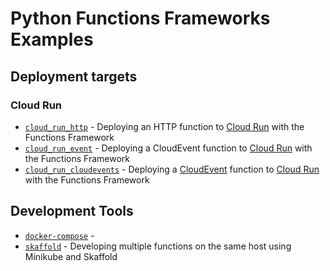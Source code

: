 # Python Functions Frameworks Examples

## Deployment targets
### Cloud Run
* [`cloud_run_http`](./cloud_run_http/) - Deploying an HTTP function to [Cloud Run](http://cloud.google.com/run) with the Functions Framework
* [`cloud_run_event`](./cloud_run_event/) - Deploying a CloudEvent function to [Cloud Run](http://cloud.google.com/run) with the Functions Framework
* [`cloud_run_cloudevents`](./cloud_run_cloudevents/) - Deploying a [CloudEvent](https://github.com/cloudevents/sdk-python) function to [Cloud Run](http://cloud.google.com/run) with the Functions Framework

## Development Tools
* [`docker-compose`](./docker-compose) -
* [`skaffold`](./skaffold) - Developing multiple functions on the same host using Minikube and Skaffold
